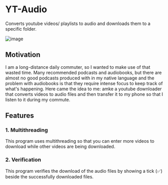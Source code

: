 # YT-Audio
Converts youtube videos/ playlists to audio and downloads them to a specific folder. 

![image](https://user-images.githubusercontent.com/40627412/166139512-a4e0bdfc-3095-43f0-86a8-33e9f1dd64d2.png)
## Motivation
I am a long-distance daily commuter, so I wanted to make use of that wasted time. Many recommended podcasts and audiobooks, but there are almost no good podcasts produced with in my native language and the problem with audiobooks is that they require intense focus to keep track of what's happening. Here came the idea to me: amke a youtube downloader that converts videos to audio files and then transfer it to my phone so that I listen to it during my commute.

## Features
### 1. Multithreading
This program uses multithreading so that you can enter more videos to download while other videos are being downloaded.
### 2. Verification
This program verifies the download of the audio files by showing a tick (✅) beside the successfully downloaded files.
